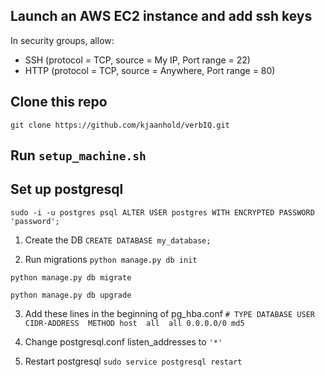## Launch an AWS EC2 instance and add ssh keys

In security groups, allow:

* SSH (protocol = TCP, source = My IP, Port range = 22)
* HTTP (protocol = TCP, source = Anywhere, Port range = 80)

## Clone this repo

`git clone https://github.com/kjaanhold/verbIQ.git`

## Run `setup_machine.sh`

## Set up postgresql 
`sudo -i -u postgres psql
ALTER USER postgres WITH ENCRYPTED PASSWORD 'password';`

1. Create the DB 
`CREATE DATABASE my_database;`

2. Run migrations
`python manage.py db init`

`python manage.py db migrate`

`python manage.py db upgrade`

3. Add these lines in the beginning of pg_hba.conf
`# TYPE DATABASE USER CIDR-ADDRESS  METHOD
host  all  all 0.0.0.0/0 md5`

4. Change postgresql.conf listen_addresses to `'*'`

5. Restart postgresql 
`sudo service postgresql restart`

